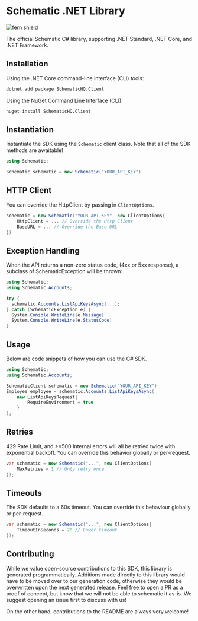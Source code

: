 # Schematic .NET Library

[![fern shield](https://img.shields.io/badge/%F0%9F%8C%BF-SDK%20generated%20by%20Fern-brightgreen)](https://github.com/fern-api/fern)

The official Schematic C# library, supporting .NET Standard, .NET Core, and .NET Framework. 

## Installation

Using the .NET Core command-line interface (CLI) tools:

```sh
dotnet add package SchematicHQ.Client
```

Using the NuGet Command Line Interface (CLI):

```sh
nuget install SchematicHQ.Client
```

## Instantiation 
Instantiate the SDK using the `Schematic` client class. Note that all 
of the SDK methods are awaitable!

```csharp
using Schematic;

Schematic schematic = new Schematic("YOUR_API_KEY")
```

## HTTP Client
You can override the HttpClient by passing in `ClientOptions`. 

```csharp
schematic = new Schematic("YOUR_API_KEY", new ClientOptions{
    HttpClient = ... // Override the Http Client
    BaseURL = ... // Override the Base URL
})
```

## Exception Handling
When the API returns a non-zero status code, (4xx or 5xx response), 
a subclass of SchematicException will be thrown:

```csharp
using Schematic;
using Schematic.Accounts;

try {
  schematic.Accounts.ListApiKeysAsync(...);    
} catch (SchematicException e) {
  System.Console.WriteLine(e.Message) 
  System.Console.WriteLine(e.StatusCode) 
}
```

## Usage 

Below are code snippets of how you can use the C# SDK.

```csharp
using Schematic;
using Schematic.Accounts;

SchematicClient schematic = new Schematic("YOUR_API_KEY")
Employee employee = schematic.Accounts.ListApiKeysAsync(
    new ListApiKeysRequest{
        RequireEnvironment = true
    }
);
```

## Retries 
429 Rate Limit, and >=500 Internal errors will all be 
retried twice with exponential backoff. You can override this behavior 
globally or per-request. 

```csharp
var schematic = new Schematic("...", new ClientOptions{
    MaxRetries = 1 // Only retry once
});
```

## Timeouts
The SDK defaults to a 60s timeout. You can override this behaviour
globally or per-request. 

```csharp
var schematic = new Schematic("...", new ClientOptions{
    TimeoutInSeconds = 20 // Lower timeout
});
```

## Contributing
While we value open-source contributions to this SDK, this library
is generated programmatically. Additions made directly to this library
would have to be moved over to our generation code, otherwise they would
be overwritten upon the next generated release. Feel free to open a PR as a
proof of concept, but know that we will not be able to schematic it as-is.
We suggest opening an issue first to discuss with us!

On the other hand, contributions to the README are always very welcome!
